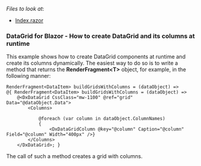 <!-- default file list -->
*Files to look at*:

* [Index.razor](./CS/BlazorProject/Pages/Index.razor)
<!-- default file list end -->

### DataGrid for Blazor - How to create DataGrid and its columns at runtime

This example shows how to create DataGrid components at runtime and create its columns dynamically.
The easiest way to do so is to write a method that returns the **RenderFragment\<T\>** object, for example, in the following manner:
```
RenderFragment<DataItem> buildGridsWithColumns = (dataObject) =>
@{ RenderFragment<DataItem> buildGridsWithColumns = (dataObject) =>
    @<DxDataGrid CssClass="mw-1100" @ref="grid" Data="@dataObject.Data">
        <Columns>

            @foreach (var column in dataObject.ColumnNames)
            {
                <DxDataGridColumn @key="@column" Caption="@column" Field="@column" Width="400px" />}
        </Columns>
    </DxDataGrid>; }
```
The call of such a method creates a grid with columns.
